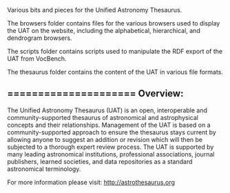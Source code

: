 Various bits and pieces for the Unified Astronomy Thesaurus.

The browsers folder contains files for the various browsers used to display the UAT on the website, including the alphabetical, hierarchical, and dendrogram browsers.

The scripts folder contains scripts used to manipulate the RDF export of the UAT from VocBench.

The thesaurus folder contains the content of the UAT in various file formats.

===================== 
Overview: 
------------- 
The Unified Astronomy Thesaurus (UAT) is an open, interoperable and community-supported thesaurus of astronomical and astrophysical concepts and their relationships. Management of the UAT is based on a community-supported approach to ensure the thesaurus stays current by allowing anyone to suggest an addition or revision which will then be subjected to a thorough expert review process. The UAT is supported by many leading astronomical institutions, professional associations, journal publishers, learned societies, and data repositories as a standard astronomical terminology.

For more information please visit: http://astrothesaurus.org
